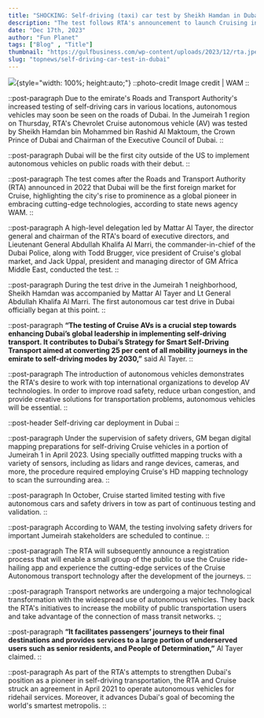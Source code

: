 ```yaml
---
title: "SHOCKING: Self-driving (taxi) car test by Sheikh Hamdan in Dubai"
description: "The test follows RTA's announcement to launch Cruising in Dubai in 2022"
date: "Dec 17th, 2023"
author: "Fun Planet"
tags: ["Blog" , "Title"]
thumbnail: "https://gulfbusiness.com/wp-content/uploads/2023/12/rta.jpeg"
slug: "topnews/self-driving-car-test-in-dubai"
---
```

<!-- section -->
![](https://gulfbusiness.com/wp-content/uploads/2023/12/rta.jpeg){style="width: 100%; height:auto;"}
::photo-credit
Image credit | WAM
::

::post-paragraph
Due to the emirate's Roads and Transport Authority's increased testing of self-driving cars in various locations, autonomous vehicles may soon be seen on the roads of Dubai. In the Jumeirah 1 region on Thursday, RTA's Chevrolet Cruise autonomous vehicle (AV) was tested by Sheikh Hamdan bin Mohammed bin Rashid Al Maktoum, the Crown Prince of Dubai and Chairman of the Executive Council of Dubai.
::

::post-paragraph
Dubai will be the first city outside of the US to implement autonomous vehicles on public roads with their debut.
::

::post-paragraph
The test comes after the Roads and Transport Authority (RTA) announced in 2022 that Dubai will be the first foreign market for Cruise, highlighting the city's rise to prominence as a global pioneer in embracing cutting-edge technologies, according to state news agency WAM.
::

::post-paragraph
A high-level delegation led by Mattar Al Tayer, the director general and chairman of the RTA's board of executive directors, and Lieutenant General Abdullah Khalifa Al Marri, the commander-in-chief of the Dubai Police, along with Todd Brugger, vice president of Cruise's global market, and Jack Uppal, president and managing director of GM Africa Middle East, conducted the test.
::

::post-paragraph
During the test drive in the Jumeirah 1 neighborhood, Sheikh Hamdan was accompanied by Mattar Al Tayer and Lt General Abdullah Khalifa Al Marri. The first autonomous car test drive in Dubai officially began at this point.
::

::post-paragraph
**“The testing of Cruise AVs is a crucial step towards enhancing Dubai’s global leadership in implementing self-driving transport. It contributes to Dubai’s Strategy for Smart Self-Driving Transport aimed at converting 25 per cent of all mobility journeys in the emirate to self-driving modes by 2030,”** said Al Tayer.
::

::post-paragraph
The introduction of autonomous vehicles demonstrates the RTA's desire to work with top international organizations to develop AV technologies. In order to improve road safety, reduce urban congestion, and provide creative solutions for transportation problems, autonomous vehicles will be essential.
::

::post-header
Self-driving car deployment in Dubai
::

::post-paragraph
Under the supervision of safety drivers, GM began digital mapping preparations for self-driving Cruise vehicles in a portion of Jumeirah 1 in April 2023. Using specially outfitted mapping trucks with a variety of sensors, including as lidars and range devices, cameras, and more, the procedure required employing Cruise's HD mapping technology to scan the surrounding area.
::

::post-paragraph
In October, Cruise started limited testing with five autonomous cars and safety drivers in tow as part of continuous testing and validation.
::

::post-paragraph
According to WAM, the testing involving safety drivers for important Jumeirah stakeholders are scheduled to continue.
::

::post-paragraph
The RTA will subsequently announce a registration process that will enable a small group of the public to use the Cruise ride-hailing app and experience the cutting-edge services of the Cruise Autonomous transport technology after the development of the journeys.
::

::post-paragraph
Transport networks are undergoing a major technological transformation with the widespread use of autonomous vehicles. They back the RTA's initiatives to increase the mobility of public transportation users and take advantage of the connection of mass transit networks.
:;

::post-paragraph
**“It facilitates passengers’ journeys to their final destinations and provides services to a large portion of underserved users such as senior residents, and People of Determination,”** Al Tayer claimed.
::

::post-paragraph
As part of the RTA's attempts to strengthen Dubai's position as a pioneer in self-driving transportation, the RTA and Cruise struck an agreement in April 2021 to operate autonomous vehicles for ridehail services. Moreover, it advances Dubai's goal of becoming the world's smartest metropolis.
::